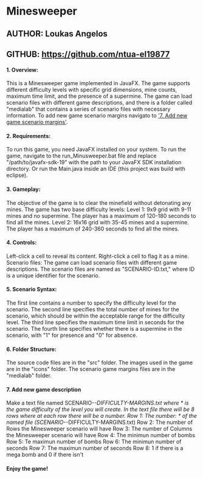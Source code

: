 # Minesweeper


## AUTHOR:    Loukas Angelos
## GITHUB:     https://github.com/ntua-el19877


#### 1. Overview:
This is a Minesweeper game implemented in JavaFX. The game supports different difficulty levels with specific grid dimensions, mine counts, maximum time limit, and the presence of a supermine. The game can load scenario files with different game descriptions, and there is a folder called "medialab" that contains a series of scenario files with necessary information. To add new game scenario margins navigato to ['7. Add new game scenario margins'](#Addnewgamedescription).

#### 2. Requirements:
To run this game, you need JavaFX installed on your system.
To run the game, navigate to the run_Minusweeper.bat file and replace "/path/to/javafx-sdk-19" with the path to your JavaFX SDK installation directory. Or run the Main.java inside an IDE (this project was build with eclipse).

#### 3. Gameplay:
The objective of the game is to clear the minefield without detonating any mines. The game has two base difficulty levels:
Level 1: 9x9 grid with 9-11 mines and no supermine. The player has a maximum of 120-180 seconds to find all the mines.
Level 2: 16x16 grid with 35-45 mines and a supermine. The player has a maximum of 240-360 seconds to find all the mines.

#### 4. Controls:
Left-click a cell to reveal its content.
Right-click a cell to flag it as a mine.
Scenario files:
The game can load scenario files with different game descriptions. The scenario files are named as "SCENARIO-ID.txt," where ID is a unique identifier for the scenario. 

#### 5. Scenario Syntax:
The first line contains a number to specify the difficulty level for the scenario.
The second line specifies the total number of mines for the scenario, which should be within the acceptable range for the difficulty level.
The third line specifies the maximum time limit in seconds for the scenario.
The fourth line specifies whether there is a supermine in the scenario, with "1" for presence and "0" for absence.

#### 6. Folder Structure:
The source code files are in the "src" folder.
The images used in the game are in the "icons" folder.
The scenario game margins files are in the "medialab" folder.

#### 7. Add new game description 
Make a text file named SCENARIO-*-DIFFICULTY-MARGINS.txt where * is the game difficulty of the level you will create. In the text file there will be 8 rows where at each row there will be a number. 
Row 1:  The number: * of the named file (SCENARIO-*-DIFFICULTY-MARGINS.txt)
Row 2:  The number of Rows the Minesweeper scenario will have 
Row 3:  The number of Columns the Minesweeper scenario will have
Row 4:  The minimun number of bombs
Row 5:  Te maximun number of bombs
Row 6:  The minimun number of seconds
Row 7:  The maximun number of seconds
Row 8:  1 if there is a mega bomb and 0 if there isn't

#### Enjoy the game!
